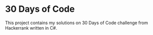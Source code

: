 # 30 Days of Code

This project contains my solutions on 30 Days of Code challenge from Hackerrank written in C#.

